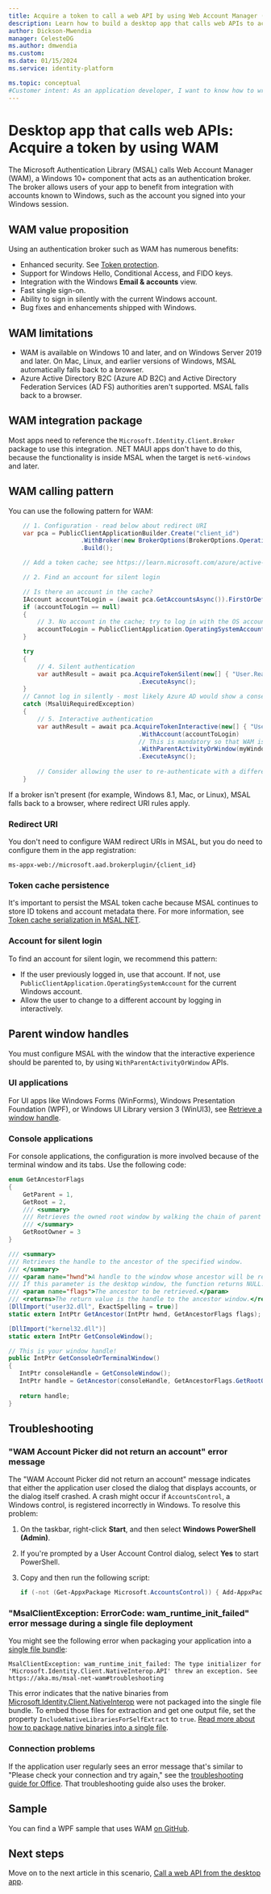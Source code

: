 ```yaml
---
title: Acquire a token to call a web API by using Web Account Manager (desktop app)
description: Learn how to build a desktop app that calls web APIs to acquire a token for the app by using Web Account Manager.
author: Dickson-Mwendia
manager: CelesteDG
ms.author: dmwendia
ms.custom: 
ms.date: 01/15/2024
ms.service: identity-platform

ms.topic: conceptual
#Customer intent: As an application developer, I want to know how to write a desktop app that calls web APIs by using the Microsoft identity platform for developers.
---
```


# Desktop app that calls web APIs: Acquire a token by using WAM

The Microsoft Authentication Library (MSAL) calls Web Account Manager (WAM), a Windows 10+ component that acts as an authentication broker. The broker allows users of your app to benefit from integration with accounts known to Windows, such as the account you signed into your Windows session.

## WAM value proposition

Using an authentication broker such as WAM has numerous benefits:

- Enhanced security. See [Token protection](~/identity/conditional-access/concept-token-protection.md).
- Support for Windows Hello, Conditional Access, and FIDO keys.
- Integration with the Windows **Email & accounts** view.
- Fast single sign-on.
- Ability to sign in silently with the current Windows account.
- Bug fixes and enhancements shipped with Windows.

## WAM limitations

- WAM is available on Windows 10 and later, and on Windows Server 2019 and later. On Mac, Linux, and earlier versions of Windows, MSAL automatically falls back to a browser.
- Azure Active Directory B2C (Azure AD B2C) and Active Directory Federation Services (AD FS) authorities aren't supported. MSAL falls back to a browser.

## WAM integration package

Most apps need to reference the `Microsoft.Identity.Client.Broker` package to use this integration. .NET MAUI apps don't have to do this, because the functionality is inside MSAL when the target is `net6-windows` and later.

## WAM calling pattern

You can use the following pattern for WAM:

```csharp
    // 1. Configuration - read below about redirect URI
    var pca = PublicClientApplicationBuilder.Create("client_id")
                    .WithBroker(new BrokerOptions(BrokerOptions.OperatingSystems.Windows))
                    .Build();

    // Add a token cache; see https://learn.microsoft.com/azure/active-directory/develop/msal-net-token-cache-serialization?tabs=desktop

    // 2. Find an account for silent login

    // Is there an account in the cache?
    IAccount accountToLogin = (await pca.GetAccountsAsync()).FirstOrDefault();
    if (accountToLogin == null)
    {
        // 3. No account in the cache; try to log in with the OS account
        accountToLogin = PublicClientApplication.OperatingSystemAccount;
    }

    try
    {
        // 4. Silent authentication 
        var authResult = await pca.AcquireTokenSilent(new[] { "User.Read" }, accountToLogin)
                                    .ExecuteAsync();
    }
    // Cannot log in silently - most likely Azure AD would show a consent dialog or the user needs to re-enter credentials
    catch (MsalUiRequiredException) 
    {
        // 5. Interactive authentication
        var authResult = await pca.AcquireTokenInteractive(new[] { "User.Read" })
                                    .WithAccount(accountToLogin)
                                    // This is mandatory so that WAM is correctly parented to your app; read on for more guidance
                                    .WithParentActivityOrWindow(myWindowHandle) 
                                    .ExecuteAsync();
                                    
        // Consider allowing the user to re-authenticate with a different account, by calling AcquireTokenInteractive again                                  
    }
```

If a broker isn't present (for example, Windows 8.1, Mac, or Linux), MSAL falls back to a browser, where redirect URI rules apply.

### Redirect URI

You don't need to configure WAM redirect URIs in MSAL, but you do need to configure them in the app registration:

```
ms-appx-web://microsoft.aad.brokerplugin/{client_id}
```

### Token cache persistence

It's important to persist the MSAL token cache because MSAL continues to store ID tokens and account metadata there. For more information, see [Token cache serialization in MSAL.NET](/entra/msal/dotnet/how-to/token-cache-serialization?tabs=desktop).

### Account for silent login

To find an account for silent login, we recommend this pattern:

- If the user previously logged in, use that account. If not, use `PublicClientApplication.OperatingSystemAccount` for the current Windows account.
- Allow the user to change to a different account by logging in interactively.

## Parent window handles

You must configure MSAL with the window that the interactive experience should be parented to, by using `WithParentActivityOrWindow` APIs.

### UI applications

For UI apps like Windows Forms (WinForms), Windows Presentation Foundation (WPF), or Windows UI Library version 3 (WinUI3), see [Retrieve a window handle](/windows/apps/develop/ui-input/retrieve-hwnd).

### Console applications

For console applications, the configuration is more involved because of the terminal window and its tabs. Use the following code:

```csharp
enum GetAncestorFlags
{   
    GetParent = 1,
    GetRoot = 2,
    /// <summary>
    /// Retrieves the owned root window by walking the chain of parent and owner windows returned by GetParent.
    /// </summary>
    GetRootOwner = 3
}

/// <summary>
/// Retrieves the handle to the ancestor of the specified window.
/// </summary>
/// <param name="hwnd">A handle to the window whose ancestor will be retrieved.
/// If this parameter is the desktop window, the function returns NULL. </param>
/// <param name="flags">The ancestor to be retrieved.</param>
/// <returns>The return value is the handle to the ancestor window.</returns>
[DllImport("user32.dll", ExactSpelling = true)]
static extern IntPtr GetAncestor(IntPtr hwnd, GetAncestorFlags flags);

[DllImport("kernel32.dll")]
static extern IntPtr GetConsoleWindow();

// This is your window handle!
public IntPtr GetConsoleOrTerminalWindow()
{
   IntPtr consoleHandle = GetConsoleWindow();
   IntPtr handle = GetAncestor(consoleHandle, GetAncestorFlags.GetRootOwner );
  
   return handle;
}
```

## Troubleshooting

### "WAM Account Picker did not return an account" error message

The "WAM Account Picker did not return an account" message indicates that either the application user closed the dialog that displays accounts, or the dialog itself crashed. A crash might occur if `AccountsControl`, a Windows control, is registered incorrectly in Windows. To resolve this problem:

1. On the taskbar, right-click **Start**, and then select **Windows PowerShell (Admin)**.
1. If you're prompted by a User Account Control dialog, select **Yes** to start PowerShell.
1. Copy and then run the following script:

   ```powershell
   if (-not (Get-AppxPackage Microsoft.AccountsControl)) { Add-AppxPackage -Register "$env:windir\SystemApps\Microsoft.AccountsControl_cw5n1h2txyewy\AppxManifest.xml" -DisableDevelopmentMode -ForceApplicationShutdown } Get-AppxPackage Microsoft.AccountsControl
   ```

### "MsalClientException: ErrorCode: wam_runtime_init_failed" error message during a single file deployment

You might see the following error when packaging your application into a [single file bundle](/dotnet/core/deploying/single-file/overview):

```
MsalClientException: wam_runtime_init_failed: The type initializer for 'Microsoft.Identity.Client.NativeInterop.API' threw an exception. See https://aka.ms/msal-net-wam#troubleshooting
```

This error indicates that the native binaries from [Microsoft.Identity.Client.NativeInterop](https://www.nuget.org/packages/Microsoft.Identity.Client.NativeInterop/) were not packaged into the single file bundle. To embed those files for extraction and get one output file, set the property `IncludeNativeLibrariesForSelfExtract` to `true`. [Read more about how to package native binaries into a single file](/dotnet/core/deploying/single-file/overview?tabs=cli#native-libraries).

### Connection problems

If the application user regularly sees an error message that's similar to "Please check your connection and try again," see the [troubleshooting guide for Office](/microsoft-365/troubleshoot/authentication/connection-issue-when-sign-in-office-2016). That troubleshooting guide also uses the broker.

## Sample

You can find a WPF sample that uses WAM [on GitHub](https://github.com/azure-samples/active-directory-dotnet-desktop-msgraph-v2).

## Next steps

Move on to the next article in this scenario,
[Call a web API from the desktop app](scenario-desktop-call-api.md).
